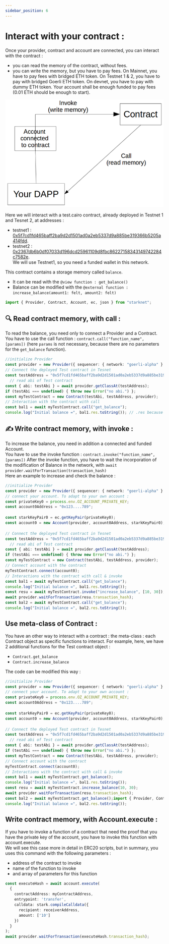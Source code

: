 ```yaml
---
sidebar_position: 6
---
```


# Interact with your contract :

Once your provider, contract and account are connected, you can interact with the contract :

- you can read the memory of the contract, without fees.
- you can write the memory, but you have to pay fees. On Mainnet, you have to pay fees with bridged ETH token. On Testnet 1 & 2, you have to pay with bridged Goerli ETH token. On devnet, you have to pay with dummy ETH token. Your account shall be enough funded to pay fees (0.01 ETH should be enough to start).

![](./pictures/Interact_contract.png)

Here we will interact with a test.cairo contract, already deployed in Testnet 1 and Tesnet 2, at addresses :

- testnet1 : [0x5f7cd1fd465baff2ba9d2d1501ad0a2eb5337d9a885be319366b5205a414fdd](https://testnet.starkscan.co/contract/0x5f7cd1fd465baff2ba9d2d1501ad0a2eb5337d9a885be319366b5205a414fdd#read-contract).
- testnet2 : [0x2367db6b0df07033d196dcd25961109d8fbc86227158343149742284c7582e](https://testnet-2.starkscan.co/contract/0x002367db6b0df07033d196dcd25961109d8fbc86227158343149742284c7582e#read-contract).  
  We will use Testnet1, so you need a funded wallet in this network.

This contract contains a storage memory called `balance`.

- It can be read with the `@view function : get_balance()`
- Balance can be modified with the `@external function : increase_balance(amount1: felt, amount2: felt)`

```typescript
import { Provider, Contract, Account, ec, json } from "starknet";
```

## 🔍 Read contract memory, with call :

To read the balance, you need only to connect a Provider and a Contract.  
You have to use the call function : `contract.call("function_name",[params])` (here `params` is not necessary, because there are no parameters for the `get_balance` function).

```typescript
//initialize Provider
const provider = new Provider({ sequencer: { network: "goerli-alpha" } });
// Connect the deployed Test contract in Tesnet
const testAddress = "0x5f7cd1fd465baff2ba9d2d1501ad0a2eb5337d9a885be319366b5205a414fdd";
  // read abi of Test contract
const { abi: testAbi } = await provider.getClassAt(testAddress);
if (testAbi === undefined) { throw new Error("no abi.") };
const myTestContract = new Contract(testAbi, testAddress, provider);
// Interaction with the contract with call
const bal1 = await myTestContract.call("get_balance");
console.log("Initial balance =", bal1.res.toString()); // .res because the  return value is called 'res' in the cairo contract
```

## ✍️ Write contract memory, with invoke :

To increase the balance, you need in addition a connected and funded Account.  
You have to use the invoke function : `contract.invoke("function_name",[params])`
After the invoke function, you have to wait the incorporation of the modification of Balance in the network, with `await provider.waitForTransaction(transaction_hash)`  
Here an example to increase and check the balance :

```typescript
//initialize Provider
const provider = new Provider({ sequencer: { network: "goerli-alpha" } });
// connect your account. To adapt to your own account :
const privateKey0 = process.env.OZ_ACCOUNT_PRIVATE_KEY;
const account0Address = "0x123....789";

const starkKeyPair0 = ec.getKeyPair(privateKey0);
const account0 = new Account(provider, account0Address, starkKeyPair0);

// Connect the deployed Test contract in Tesnet
const testAddress = "0x5f7cd1fd465baff2ba9d2d1501ad0a2eb5337d9a885be319366b5205a414fdd";
  // read abi of Test contract
const { abi: testAbi } = await provider.getClassAt(testAddress);
if (testAbi === undefined) { throw new Error("no abi.") };
const myTestContract = new Contract(testAbi, testAddress, provider);
// Connect account with the contract
myTestContract.connect(account0);
// Interactions with the contract with call & invoke
const bal1 = await myTestContract.call("get_balance");
console.log("Initial balance =", bal1.res.toString());
const resu = await myTestContract.invoke("increase_balance", [10, 30]);
await provider.waitForTransaction(resu.transaction_hash);
const bal2 = await myTestContract.call("get_balance");
console.log("Initial balance =", bal2.res.toString());
```

## Use meta-class of Contract :

You have an other way to interact with a contract : the meta-class : each Contract object as specific functions to interact. For example, here, we have 2 additional functions for the Test contract object :

- `Contract.get_balance`
- `Contract.increase_balance`

The code can be modified this way :

```typescript
//initialize Provider
const provider = new Provider({ sequencer: { network: "goerli-alpha" } });
// connect your account. To adapt to your own account :
const privateKey0 = process.env.OZ_ACCOUNT_PRIVATE_KEY;
const account0Address = "0x123....789";

const starkKeyPair0 = ec.getKeyPair(privateKey0);
const account0 = new Account(provider, account0Address, starkKeyPair0);

// Connect the deployed Test contract in Tesnet
const testAddress = "0x5f7cd1fd465baff2ba9d2d1501ad0a2eb5337d9a885be319366b5205a414fdd";
  // read abi of Test contract
const { abi: testAbi } = await provider.getClassAt(testAddress);
if (testAbi === undefined) { throw new Error("no abi.") };
const myTestContract = new Contract(testAbi, testAddress, provider);
// Connect account with the contract
myTestContract.connect(account0);
// Interactions with the contract with call & invoke
const bal1 = await myTestContract.get_balance();
console.log("Initial balance =", bal1.res.toString());
const resu = await myTestContract.increase_balance(10, 30);
await provider.waitForTransaction(resu.transaction_hash);
const bal2 = await myTestContract.get_balance();import { Provider, Contract, Account, ec, json } from "starknet";
console.log("Initial balance =", bal2.res.toString());
```

## Write contract memory, with Account.execute :

If you have to invoke a function of a contract that need the proof that you have the private key of the account, you have to invoke this function with account.execute.  
We will see this case more in detail in ERC20 scripts, but in summary, you uses this command with the following parameters :

- address of the contract to invoke
- name of the function to invoke
- and array of parameters for this function

```typescript
const executeHash = await account.execute(
  {
    contractAddress: myContractAddress,
    entrypoint: 'transfer',
    calldata: stark.compileCalldata({
      recipient: receiverAddress,
      amount: ['10']
    })
  }
);
await provider.waitForTransaction(executeHash.transaction_hash);
```
